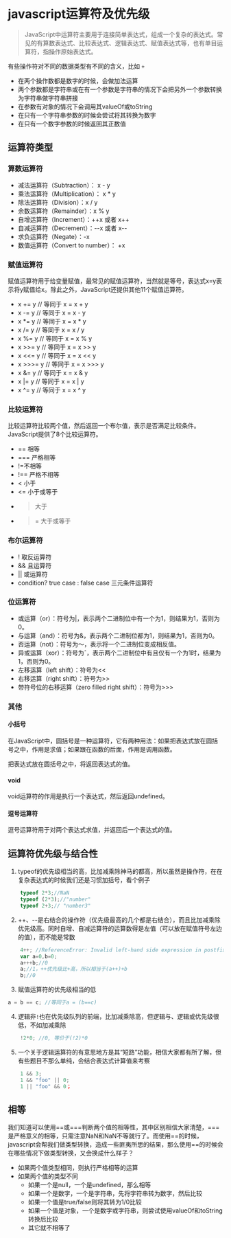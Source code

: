 # javascript运算符及优先级

> JavaScript中运算符主要用于连接简单表达式，组成一个复杂的表达式。常见的有算数表达式、比较表达式、逻辑表达式、赋值表达式等，也有单目运算符，指操作原始表达式。

有些操作符对不同的数据类型有不同的含义，比如 `+`

- 在两个操作数都是数字的时候，会做加法运算
- 两个参数都是字符串或在有一个参数是字符串的情况下会把另外一个参数转换为字符串做字符串拼接
- 在参数有对象的情况下会调用其valueOf或toString
- 在只有一个字符串参数的时候会尝试将其转换为数字
- 在只有一个数字参数的时候返回其正数值

## 运算符类型

### 算数运算符

- 减法运算符（Subtraction）： x - y
- 乘法运算符（Multiplication）： x * y
- 除法运算符（Division）：x / y
- 余数运算符（Remainder）：x % y
- 自增运算符（Increment）：++x 或者 x++
- 自减运算符（Decrement）：--x 或者 x--
- 求负运算符（Negate）：-x
- 数值运算符（Convert to number）： +x

### 赋值运算符

赋值运算符用于给变量赋值，最常见的赋值运算符，当然就是等号，表达式x=y表示将y赋值给x。除此之外，JavaScript还提供其他11个赋值运算符。

- x += y // 等同于 x = x + y
- x -= y // 等同于 x = x - y
- x *= y // 等同于 x = x * y
- x /= y // 等同于 x = x / y
- x %= y // 等同于 x = x % y
- x >>= y // 等同于 x = x >> y
- x <<= y // 等同于 x = x << y
- x >>>= y // 等同于 x = x >>> y
- x &= y // 等同于 x = x & y
- x |= y // 等同于 x = x | y
- x ^= y // 等同于 x = x ^ y

### 比较运算符

比较运算符比较两个值，然后返回一个布尔值，表示是否满足比较条件。JavaScript提供了8个比较运算符。

- == 相等
- === 严格相等
- !=不相等
- !== 严格不相等
- < 小于
- <= 小于或等于
- > 大于
- >= 大于或等于

### 布尔运算符

- ! 取反运算符
- && 且运算符
- || 或运算符
- condition? true case : false case 三元条件运算符

### 位运算符

- 或运算（or）：符号为|，表示两个二进制位中有一个为1，则结果为1，否则为0。
- 与运算（and）：符号为&，表示两个二进制位都为1，则结果为1，否则为0。
- 否运算（not）：符号为～，表示将一个二进制位变成相反值。
- 异或运算（xor）：符号为ˆ，表示两个二进制位中有且仅有一个为1时，结果为1，否则为0。
- 左移运算（left shift）：符号为<<
- 右移运算（right shift）：符号为>>
- 带符号位的右移运算（zero filled right shift）：符号为>>>

### 其他

#### 小括号

在JavaScript中，圆括号是一种运算符，它有两种用法：如果把表达式放在圆括号之中，作用是求值；如果跟在函数的后面，作用是调用函数。

把表达式放在圆括号之中，将返回表达式的值。
#### void

void运算符的作用是执行一个表达式，然后返回undefined。

#### 逗号运算符

逗号运算符用于对两个表达式求值，并返回后一个表达式的值。

## 运算符优先级与结合性

1. typeof的优先级相当的高，比加减乘除神马的都高，所以虽然是操作符，在在复杂表达式的时候我们还是习惯加括号，看个例子

```JavaScript
    typeof 2*3;//NaN
    typeof (2*3);//"number"
    typeof 2+3;// "number3"
```

2. ++、--是右结合的操作符（优先级最高的几个都是右结合），而且比加减乘除优先级高。同时自增、自减运算符的运算数得是左值（可以放在赋值符号左边的值），而不能是常数
```JavaScript
    4++; //ReferenceError: Invalid left-hand side expression in postfix operation
    var a=0,b=0;
    a+++b;//0
    a;//1，++优先级比+高，所以相当于(a++)+b
    b;//0
```
3. 赋值运算符的优先级相当的低

```JavaScript
a = b == c; //等同于a = (b==c)
```

4. 逻辑非`!`也在优先级队列的前端，比加减乘除高，但逻辑与、逻辑或优先级很低，不如加减乘除
```JavaScript
    !2*0; //0, 等价于(!2)*0
```

5. 一个关于逻辑运算符的有意思地方是其“短路”功能，相信大家都有所了解，但有些题目不那么单纯，会结合表达式计算值来考察

```JavaScript
    1 && 3;
    1 && "foo" || 0;
    1 || "foo" && 0；
```

## 相等

我们知道可以使用==或===判断两个值的相等性，其中区别相信大家清楚，===是严格意义的相等，只需注意NaN和NaN不等就行了。而使用==的时候，javascript会帮我们做类型转换，造成一些匪夷所思的结果，那么使用==的时候会在哪些情况下做类型转换，又会换成什么样子？


- 如果两个值类型相同，则执行严格相等的运算
- 如果两个值的类型不同
    - 如果一个是null，一个是undefined，那么相等
    - 如果一个是数字，一个是字符串，先将字符串转为数字，然后比较
    - 如果一个值是true/false则将其转为1/0比较
    - 如果一个值是对象，一个是数字或字符串，则尝试使用valueOf和toString转换后比较
    - 其它就不相等了
